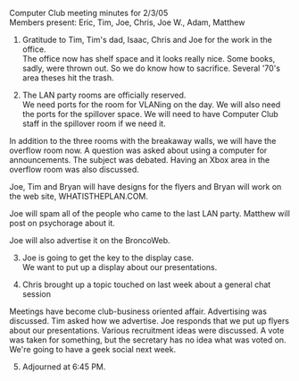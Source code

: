 Computer Club meeting minutes for 2/3/05<br>
Members present: Eric, Tim, Joe, Chris, Joe W., Adam, Matthew<p>

1) Gratitude to Tim, Tim's dad, Isaac, Chris and Joe for the work in the
office.<br>
The office now has shelf space and it looks really nice.  Some books, sadly,
were thrown out.  So we do know how to sacrifice.  Several '70's area theses
hit the trash.<p>

2) The LAN party rooms are officially reserved.  <br>
We need ports for the room for VLANing on the day.  We will also need the ports
for the spillover space.  We will need to have Computer Club staff in the
spillover room if we need it.<p>

In addition to the three rooms with the breakaway walls, we will have the
overflow room now.  A question was asked about using a computer for
announcements.  The subject was debated.  Having an Xbox area in the overflow
room was also discussed.<p>

Joe, Tim and Bryan will have designs for the flyers and Bryan will work on the
web site, WHATISTHEPLAN.COM.<p>

Joe will spam all of the people who came to the last LAN party.  Matthew will
post on psychorage about it.<p>

Joe will also advertise it on the BroncoWeb.<p>
  
3) Joe is going to get the key to the display case.<br>
We want to put up a display about our presentations.<p>

4) Chris brought up a topic touched on last week about a general chat
session<br>

Meetings have become club-business oriented affair.  Advertising was discussed.
Tim asked how we advertise.  Joe responds that we put up flyers about our
presentations.  Various recruitment ideas were discussed.  A vote was taken for
something, but the secretary has no idea what was voted on.  We're going to
have a geek social next week.<p>

5) Adjourned at 6:45 PM.
 
